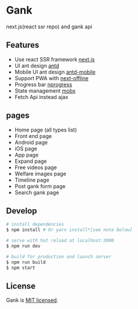# Gank

next.js(react ssr repo) and gank api

## Features

* Use react SSR framework [next.js](https://github.com/zeit/next.js)
* UI ant design [antd](https://ant.design/)
* Mobile UI ant design [antd-mobile](https://mobile.ant.design/index-cn)
* Support PWA with [next-offline](https://github.com/hanford/next-offline)
* Progress bar [nprogress](http://ricostacruz.com/nprogress/)
* State management [mobx](https://mobx.js.org/)
* Fetch Api instead ajax

## pages

* Home page (all types list)
* Front end page
* Android page
* iOS page
* App page
* Expand page
* Free videos page
* Welfare images page
* Timeline page
* Post gank form page
* Search gank page

## Develop

``` bash
# install dependencies
$ npm install # Or yarn install*[see note below]

# serve with hot reload at localhost:3000
$ npm run dev

# build for production and launch server
$ npm run build
$ npm start
```

## License

Gank is [MIT licensed](https://opensource.org/licenses/MIT).
